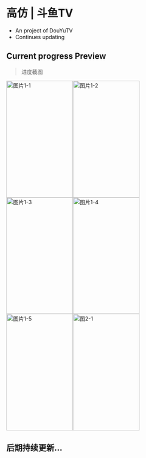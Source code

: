 # 高仿 | 斗鱼TV
  - An project of DouYuTV
  - Continues updating
  
## Current progress Preview
   > 进度截图
   
  <img src="https://github.com/coderLL/DYTV/blob/master/photos/1-1.png" width="175" height="305" alt="图片1-1" /><img src="https://github.com/coderLL/DYTV/blob/master/photos/1-3.png" width="175" height="305" alt="图片1-2" /><img src="https://github.com/coderLL/DYTV/blob/master/photos/1-2.png" width="175" height="305" alt="图片1-3" /><img src="https://github.com/coderLL/DYTV/blob/master/photos/1-4.png" width="175" height="305" alt="图片1-4" /><img src="https://github.com/coderLL/DYTV/blob/master/photos/1-5.png" width="175" height="305" alt="图片1-5" /><img src="https://github.com/coderLL/DYTV/blob/master/photos/2-1.png" width="175" height="305" alt="图2-1" />
  
## 后期持续更新...


